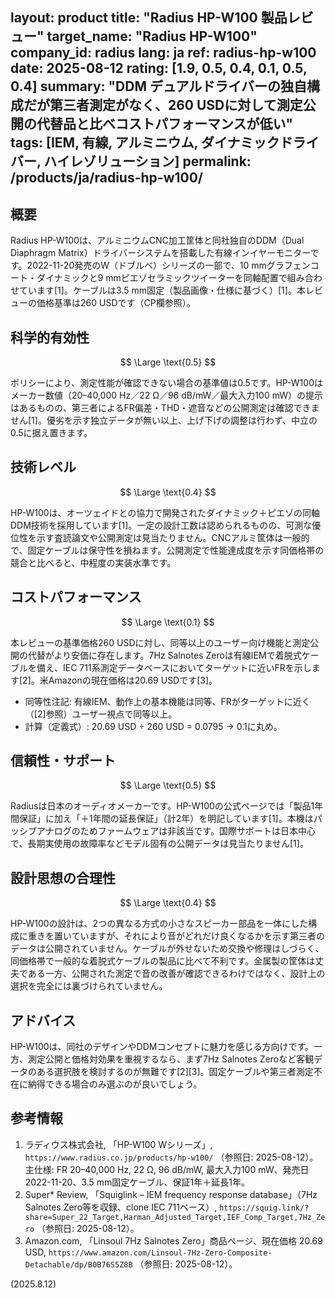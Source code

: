 layout: product
title: "Radius HP-W100 製品レビュー"
target_name: "Radius HP-W100"
company_id: radius
lang: ja
ref: radius-hp-w100
date: 2025-08-12
rating: [1.9, 0.5, 0.4, 0.1, 0.5, 0.4]
summary: "DDM デュアルドライバーの独自構成だが第三者測定がなく、260 USDに対して測定公開の代替品と比べコストパフォーマンスが低い"
tags: [IEM, 有線, アルミニウム, ダイナミックドライバー, ハイレゾリューション]
permalink: /products/ja/radius-hp-w100/
---

## 概要

Radius HP-W100は、アルミニウムCNC加工筐体と同社独自のDDM（Dual Diaphragm Matrix）ドライバーシステムを搭載した有線インイヤーモニターです。2022-11-20発売のW（ドブルベ）シリーズの一部で、10 mmグラフェンコート・ダイナミックと9 mmピエゾセラミックツイーターを同軸配置で組み合わせています[1]。ケーブルは3.5 mm固定（製品画像・仕様に基づく）[1]。本レビューの価格基準は260 USDです（CP欄参照）。

## 科学的有効性

$$ \Large \text{0.5} $$

ポリシーにより、測定性能が確認できない場合の基準値は0.5です。HP-W100はメーカー数値（20–40,000 Hz／22 Ω／96 dB/mW／最大入力100 mW）の提示はあるものの、第三者によるFR偏差・THD・遮音などの公開測定は確認できません[1]。優劣を示す独立データが無い以上、上げ下げの調整は行わず、中立の0.5に据え置きます。

## 技術レベル

$$ \Large \text{0.4} $$

HP-W100は、オーツェイドとの協力で開発されたダイナミック＋ピエゾの同軸DDM技術を採用しています[1]。一定の設計工数は認められるものの、可測な優位性を示す査読論文や公開測定は見当たりません。CNCアルミ筐体は一般的で、固定ケーブルは保守性を損ねます。公開測定で性能達成度を示す同価格帯の競合と比べると、中程度の実装水準です。

## コストパフォーマンス

$$ \Large \text{0.1} $$

本レビューの基準価格260 USDに対し、同等以上のユーザー向け機能と測定公開の代替がより安価に存在します。7Hz Salnotes Zeroは有線IEMで着脱式ケーブルを備え、IEC 711系測定データベースにおいてターゲットに近いFRを示します[2]。米Amazonの現在価格は20.69 USDです[3]。

- 同等性注記: 有線IEM、動作上の基本機能は同等、FRがターゲットに近く（[2]参照）ユーザー視点で同等以上。
- 計算（定義式）: 20.69 USD ÷ 260 USD = 0.0795 → 0.1に丸め。

## 信頼性・サポート

$$ \Large \text{0.5} $$

Radiusは日本のオーディオメーカーです。HP-W100の公式ページでは「製品1年間保証」に加え「＋1年間の延長保証」（計2年）を明記しています[1]。本機はパッシブアナログのためファームウェアは非該当です。国際サポートは日本中心で、長期実使用の故障率などモデル固有の公開データは見当たりません[1]。

## 設計思想の合理性

$$ \Large \text{0.4} $$

HP-W100の設計は、2つの異なる方式の小さなスピーカー部品を一体にした構成に重きを置いていますが、それにより音がどれだけ良くなるかを示す第三者のデータは公開されていません。ケーブルが外せないため交換や修理はしづらく、同価格帯で一般的な着脱式ケーブルの製品に比べて不利です。金属製の筐体は丈夫である一方、公開された測定で音の改善が確認できるわけではなく、設計上の選択を完全には裏づけられていません。

## アドバイス

HP-W100は、同社のデザインやDDMコンセプトに魅力を感じる方向けです。一方、測定公開と価格対効果を重視するなら、まず7Hz Salnotes Zeroなど客観データのある選択肢を検討するのが無難です[2][3]。固定ケーブルや第三者測定不在に納得できる場合のみ選ぶのが良いでしょう。

## 参考情報

1. ラディウス株式会社, 「HP-W100 Wシリーズ」, `https://www.radius.co.jp/products/hp-w100/` （参照日: 2025-08-12）。主仕様: FR 20–40,000 Hz, 22 Ω, 96 dB/mW, 最大入力100 mW、発売日 2022-11-20、3.5 mm固定ケーブル、保証1年＋延長1年。
2. Super* Review, 「Squiglink – IEM frequency response database」（7Hz Salnotes Zero等を収録、clone IEC 711ベース）, `https://squig.link/?share=Super_22_Target,Harman_Adjusted_Target,IEF_Comp_Target,7Hz_Zero` （参照日: 2025-08-12）。
3. Amazon.com, 「Linsoul 7Hz Salnotes Zero」商品ページ、現在価格 20.69 USD, `https://www.amazon.com/Linsoul-7Hz-Zero-Composite-Detachable/dp/B0B76S5Z8B` （参照日: 2025-08-12）。

(2025.8.12)